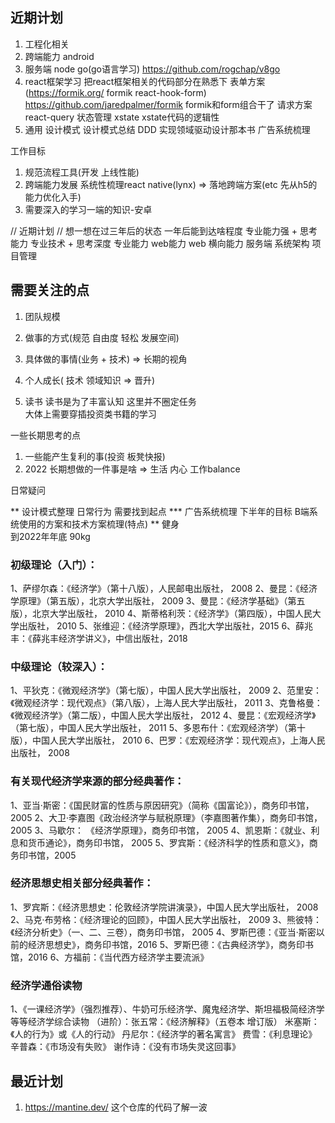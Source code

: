 ## 近期计划
1. 工程化相关 
2. 跨端能力
   android
3. 服务端
    node 
    go(go语言学习)  https://github.com/rogchap/v8go
4. react框架学习
   把react框架相关的代码部分在熟悉下
   表单方案(https://formik.org/ formik react-hook-form)
   https://github.com/jaredpalmer/formik  formik和form组合干了
   请求方案
   react-query
   状态管理
   xstate  xstate代码的逻辑性
5. 通用 
   设计模式 设计模式总结
   DDD 实现领域驱动设计那本书
   广告系统梳理 


工作目标
1. 规范流程工具(开发 上线性能)
2. 跨端能力发展  系统性梳理react native(lynx) => 落地跨端方案(etc  先从h5的能力优化入手)
3. 需要深入的学习一端的知识-安卓


// 近期计划
// 想一想在过三年后的状态
一年后能到达啥程度 专业能力强 + 思考能力
专业技术 + 思考深度
专业能力 
web能力  web
横向能力  服务端 系统架构  项目管理


## 需要关注的点

1. 团队规模
2. 做事的方式(规范 自由度 轻松 发展空间)
3. 具体做的事情(业务 + 技术) => 长期的视角
4. 个人成长( 技术 领域知识  => 晋升) 


2. 读书
读书是为了丰富认知 这里并不圈定任务  
大体上需要穿插投资类书籍的学习


一些长期思考的点
1. 一些能产生复利的事(投资 板凳快报) 
2. 2022 长期想做的一件事是啥  =>  生活 内心  工作balance

日常疑问

** 设计模式整理  日常行为 需要找到起点
*** 广告系统梳理 下半年的目标  B端系统使用的方案和技术方案梳理(特点) 
** 健身    
到2022年年底 90kg  



### 初级理论（入门）： 
1、萨缪尔森：《经济学》（第十八版），人民邮电出版社， 2008 
2、曼昆：《经济学原理》（第五版），北京大学出版社， 2009 
3、曼昆：《经济学基础》（第五版），北京大学出版社， 2010 
4、斯蒂格利茨：《经济学》（第四版），中国人民大学出版社， 2010
5、张维迎：《经济学原理》，西北大学出版社，2015
6、薛兆丰：《薛兆丰经济学讲义》，中信出版社，2018
### 中级理论（较深入）： 
1、平狄克：《微观经济学》（第七版），中国人民大学出版社， 2009 
2、范里安：《微观经济学：现代观点》（第八版），上海人民大学出版社， 2011 
3、克鲁格曼：《微观经济学》（第二版），中国人民大学出版社， 2012 
4、曼昆：《宏观经济学》（第七版），中国人民大学出版社， 2011 
5、多恩布什：《宏观经济学）（第十版），中国人民大学出版社， 2010 
6、巴罗：《宏观经济学：现代观点》，上海人民出版社， 2008
### 有关现代经济学来源的部分经典著作： 
1、亚当·斯密：《国民财富的性质与原因研究》（简称《国富论》），商务印书馆， 2005
2、大卫·李嘉图《政治经济学与赋税原理》（李嘉图著作集），商务印书馆， 2005
3、马歇尔： 《经济学原理》，商务印书馆， 2005 
4、凯恩斯：《就业、利息和货币通论》，商务印书馆， 2005 
5、罗宾斯：《经济科学的性质和意义》，商务印书馆，2005
### 经济思想史相关部分经典著作： 
1、罗宾斯：《经济思想史：伦敦经济学院讲演录》，中国人民大学出版社， 2008 
2、马克·布劳格：《经济理论的回顾》，中国人民大学出版社， 2009 
3、熊彼特：《经济分析史》（一、二、三卷），商务印书馆， 2005
4、罗斯巴德：《亚当·斯密以前的经济思想史》，商务印书馆，2016
5、罗斯巴德：《古典经济学》，商务印书馆，2016
6、方福前：《当代西方经济学主要流派》
### 经济学通俗读物
1、《一课经济学》（强烈推荐）、牛奶可乐经济学、魔鬼经济学、斯坦福极简经济学等等经济学综合读物
（进阶）：张五常：《经济解释》（五卷本 增订版）
米塞斯：《人的行为》或《人的行动》
丹尼尔：《经济学的著名寓言》
费雪：《利息理论》
辛普森：《市场没有失败》
谢作诗：《没有市场失灵这回事》


## 最近计划

1. https://mantine.dev/ 这个仓库的代码了解一波


   










































































